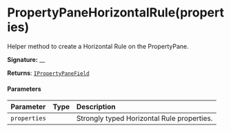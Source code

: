 # PropertyPaneHorizontalRule(properties)




Helper method to create a Horizontal Rule on the PropertyPane.

**Signature:** __

**Returns**: [`IPropertyPaneField`](../sp-webpart-base/ipropertypanefield.md)<void>





#### Parameters


| Parameter	   | Type    | Description |
|:-------------|:---------------|:------------|
| `properties`    |  | Strongly typed Horizontal Rule properties. |


